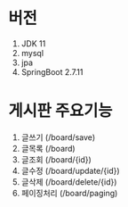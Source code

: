 # 버전
1. JDK 11
2. mysql
3. jpa
4. SpringBoot 2.7.11


# 게시판 주요기능
1. 글쓰기 (/board/save)
2. 글목록 (/board)
3. 글조회 (/board/{id})
4. 글수정 (/board/update/{id})
5. 글삭제 (/board/delete/{id})
6. 페이징처리 (/board/paging)